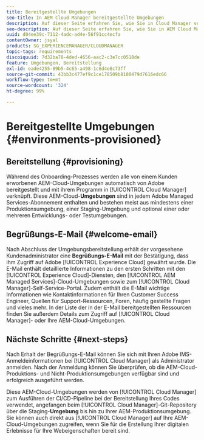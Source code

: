 ```yaml
---
title: Bereitgestellte Umgebungen
seo-title: In AEM Cloud Manager bereitgestellte Umgebungen
description: Auf dieser Seite erfahren Sie, wie Sie in Cloud Manager verfügbare bereitgestellte Umgebungen anzeigen.
seo-description: Auf dieser Seite erfahren Sie, wie Sie in AEM Cloud Manager verfügbare bereitgestellte Umgebungen anzeigen.
uuid: d04ee39c-7112-4adc-ad4e-56f91cc4ecfa
contentOwner: jsyal
products: SG_EXPERIENCEMANAGER/CLOUDMANAGER
topic-tags: requirements
discoiquuid: 7d32ba78-4ded-4656-aac2-c3e7cc0518de
feature: Umgebungen, Bereitstellung
exl-id: eade4255-89b5-4c65-a498-1c6d4e8c73ff
source-git-commit: 43bb3c477ef9c1ce178509b8180479d7616edc66
workflow-type: tm+mt
source-wordcount: '324'
ht-degree: 99%

---
```


# Bereitgestellte Umgebungen {#environments-provisioned}

## Bereitstellung {#provisioning}

Während des Onboarding-Prozesses werden alle von einem Kunden erworbenen AEM-Cloud-Umgebungen automatisch von Adobe bereitgestellt und mit ihrem Programm in [!UICONTROL Cloud Manager] verknüpft. Diese AEM-Cloud-**Umgebungen** sind in jedem Adobe Managed Services-Abonnement enthalten und bestehen meist aus mindestens einer Produktionsumgebung, einer Staging-Umgebung und optional einer oder mehreren Entwicklungs- oder Testumgebungen.

## Begrüßungs-E-Mail {#welcome-email}

Nach Abschluss der Umgebungsbereitstellung erhält der vorgesehene Kundenadministrator eine **Begrüßungs-E-Mail** mit der Bestätigung, dass ihm Zugriff auf Adobe [!UICONTROL Experience Cloud] gewährt wurde. Die E-Mail enthält detaillierte Informationen zu den ersten Schritten mit den [!UICONTROL Experience Cloud]-Diensten, den [!UICONTROL AEM Managed Services]-Cloud-Umgebungen sowie zum [!UICONTROL Cloud Manager]-Self-Service-Portal. Zudem enthält die E-Mail wichtige Informationen wie Kontaktinformationen für Ihren Customer Success Engineer, Quellen für Support-Ressourcen, Foren, häufig gestellte Fragen und vieles mehr. In der Liste der in der E-Mail bereitgestellten Ressourcen finden Sie außerdem Details zum Zugriff auf [!UICONTROL Cloud Manager]- oder Ihre AEM-Cloud-Umgebungen.

## Nächste Schritte {#next-steps}

Nach Erhalt der Begrüßungs-E-Mail können Sie sich mit Ihren Adobe IMS-Anmeldeinformationen bei [!UICONTROL Cloud Manager] als Administrator anmelden. Nach der Anmeldung können Sie überprüfen, ob die AEM-Cloud-Produktions- und Nicht-Produktionsumgebungen verfügbar sind und erfolgreich ausgeführt werden.

Diese AEM-Cloud-Umgebungen werden von [!UICONTROL Cloud Manager] zum Ausführen der CI/CD-Pipeline bei der Bereitstellung Ihres Codes verwendet, angefangen beim [!UICONTROL Cloud Manager]-Git-Repository über die Staging-**Umgebung** bis hin zu Ihrer AEM-Produktionsumgebung. Sie können auch direkt aus [!UICONTROL Cloud Manager] auf Ihre AEM-Cloud-Umgebungen zugreifen, wenn Sie für die Erstellung Ihrer digitalen Erlebnisse für Ihre Webeigenschaften bereit sind.
